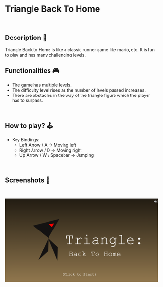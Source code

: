 # **Triangle Back To Home** 


<br>

## **Description 📃**
Triangle Back to Home is like a classic runner game like mario, etc. It is fun to play and has many challenging levels. 


## **Functionalities 🎮**
- The game has multiple levels.
- The difficulty level rises as the number of levels passed increases.
- There are obstacles in the way of the triangle figure which the player has to surpass.
<br>

## **How to play? 🕹️**
- Key Bindings:
    - Left Arrow / A  -> Moving left
    - Right Arrow / D  -> Moving right
    - Up Arrow / W / Spacebar  -> Jumping
<br>

## **Screenshots 📸**

<br>

![image](./Triangle_Back_To_Home.png)
